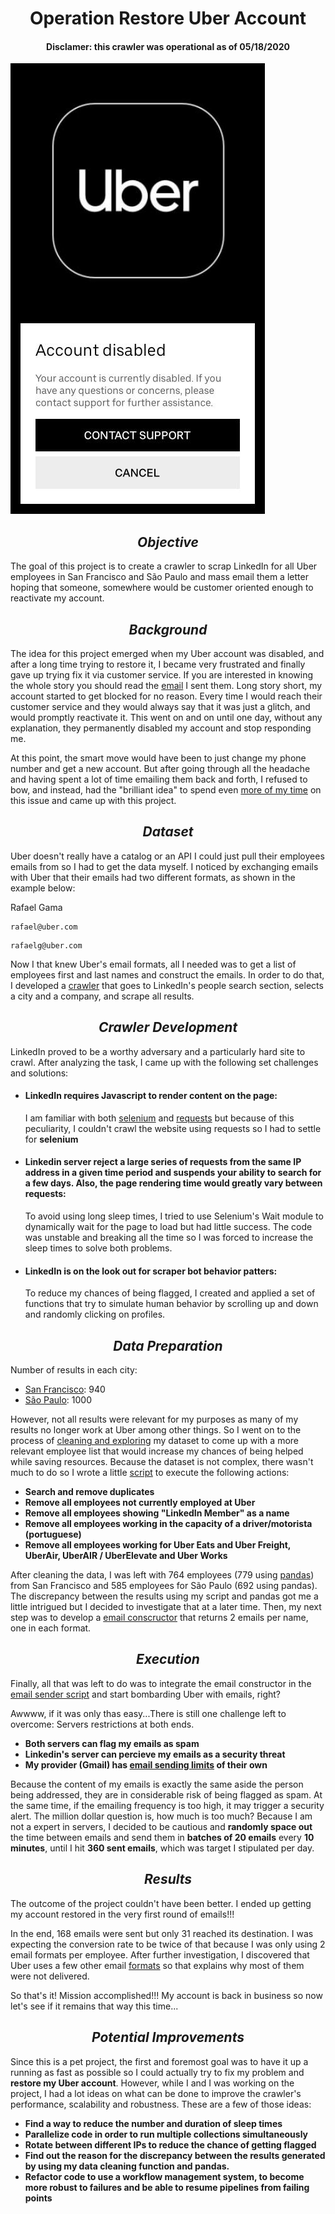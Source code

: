 <h1 style="text-align: center;"> <span><b>Operation Restore Uber Account</b></span></h1>
<h4 style="text-align: center;"> <span><b>Disclamer: this crawler was operational as of 05/18/2020</b></span></h4>




![](/images/uber_disabled.jpeg)


<h2 style="text-align: center;"> <span><i>Objective</i></span></h2>

The goal of this project is to create a crawler to scrap LinkedIn for all Uber employees in San Francisco and São Paulo and mass email them a letter hoping that someone, somewhere would be customer oriented enough to reactivate my account.



<h2 style="text-align: center;"> <span><i>Background</i></span></h2>

The idea for this project emerged when my Uber account was disabled, and after a long time trying to restore it, I became very frustrated and finally gave up trying fix it via customer service. If you are interested in knowing the whole story you should read the [email](uber.txt) I sent them. Long story short, my account started to get blocked for no reason. Every time I would reach their customer service and they would always say that it was just a glitch, and would promptly reactivate it. This went on and on until one day, without any explanation, they permanently disabled my account and stop responding me.

At this point, the smart move would have been to just change my phone number and get a new account. But after going through all the headache and having spent a lot of time emailing them back and forth, I refused to bow, and instead, had the "brilliant idea" to spend even <ins>more of my time</ins> on this issue and came up with this project.



<h2 style="text-align: center;"> <span><i>Dataset</i></span></h2>

Uber doesn't really have a catalog or an API I could just pull their employees emails from so I had to get the data myself. I noticed by exchanging emails with Uber that their emails had two different formats, as shown in the example below:


Rafael Gama
```text
rafael@uber.com
```
```text
rafaelg@uber.com
```

Now I that knew Uber's email formats, all I needed was to get a list of employees first and last names and construct the emails. In order to do that, I developed a [crawler](crawler/crawler_linkedin.py) that goes to LinkedIn's people search section, selects a city and a company, and scrape all results.



<h2 style="text-align: center;"><span><i>Crawler Development</i></span></h2>

LinkedIn proved to be a worthy adversary and a particularly hard site to crawl. After analyzing the task, I came up with the following set challenges and solutions:

* #### LinkedIn requires Javascript to render content on the page:
    I am familiar with both [selenium](https://selenium-python.readthedocs.io/) and [requests](https://requests.readthedocs.io/en/master/) but because of this peculiarity, I couldn't crawl the website using requests so I had to settle for **selenium**

* #### Linkedin server reject a large series of requests from the same IP address in a given time period and suspends your ability to search for a few days. Also, the page rendering time would greatly vary between requests:
    To avoid using long sleep times, I tried to use Selenium's Wait module to dynamically wait for the page to load but had little success. The code was unstable and breaking all the time so I was forced to increase the sleep times to solve both problems.

* #### LinkedIn is on the look out for scraper bot behavior patters:
    To reduce my chances of being flagged, I created and applied a set of functions that try to simulate human behavior by scrolling up and down and randomly clicking on profiles.



<h2 style="text-align: center;"><span><i>Data Preparation</i></span></h2>

Number of results in each city:

* [San Francisco](/data_collected/san_francisco.json): 940
* [São Paulo](/data_collected/sao_paulo.json): 1000

However, not all results were relevant for my purposes as many of my results no longer work at Uber among other things. So I went on to the process of [cleaning and exploring](notebooks/data_cleaning.ipynb) my dataset to come up with a more relevant employee list that would increase my chances of being helped while saving resources. Because the dataset is not complex, there wasn't much to do so I wrote a little [script](data_cleaning/data_cleaning.py) to execute the following actions:

* **Search and remove duplicates**
* **Remove all employees not currently employed at Uber**
* **Remove all employees showing "LinkedIn Member" as a name**
* **Remove all employees working in the capacity of a driver/motorista (portuguese)**
* **Remove all employees working for Uber Eats and Uber Freight, UberAir, UberAIR / UberElevate and Uber Works**

After cleaning the data, I was left with 764 employees (779 using [pandas](https://pandas.pydata.org/)) from San Francisco and 585 employees for São Paulo (692 using pandas). The discrepancy between the results using my script and pandas got me a little intrigued but I decided to investigate that at a later time. Then, my next step was to develop a [email conscructor](email_factory/email_factory.py) that returns 2 emails per name, one in each format.



<h2 style="text-align: center;"><span><i>Execution</i></span></h2>

Finally, all that was left to do was to integrate the email constructor in the [email sender script](email_sender/email_sender.py) and start bombarding Uber with emails, right?

Awwww, if it was only thas easy...There is still one challenge left to overcome: Servers restrictions at both ends.

* **Both servers can flag my emails as spam**
* **Linkedin's server can percieve my emails as a security threat**
* **My provider (Gmail) has [email sending limits](https://support.google.com/a/answer/166852?hl=en) of their own**

Because the content of my emails is exactly the same aside the person being addressed, they are in considerable risk of being flagged as spam. At the same time, if the emailing frequency is too high, it may trigger a security alert. The million dollar question is, how much is too much? Because I am not a expert in servers, I decided to be cautious and **randomly space out** the time between emails and send them in **batches of 20 emails** every **10 minutes**, until I hit **360 sent emails**, which was target I stipulated per day.


<h2 style="text-align: center;"><span><i>Results</i></span></h2>

The outcome of the project couldn't have been better. I ended up getting my account restored in the very first round of emails!!! 

In the end, 168 emails were sent but only 31 reached its destination. I was expecting the conversion rate to be twice of that because I was only using 2 email formats per employee. After further investigation, I discovered that Uber uses a few other email [formats](https://rocketreach.co/uber-email-format_b5ddab60f42e55aa) so that explains why most of them were not delivered.

So that's it! Mission accomplished!!! My account is back in business so now let's see if it remains that way this time...   


<h2 style="text-align: center;"><span><i>Potential Improvements</i></span></h2>

Since this is a pet project, the first and foremost goal was to have it up a running as fast as possible so I could actually try to fix my problem and **restore my Uber account**. However, while I and I was working on the project, I had a lot ideas on what can be done to improve the crawler's performance, scalability and robustness. These are a few of those ideas:

* **Find a way to reduce the number and duration of sleep times**
* **Parallelize code in order to run multiple collections simultaneously**
* **Rotate between different IPs to reduce the chance of getting flagged**
* **Find out the reason for the discrepancy between the results generated by using my data cleaning function and pandas.**
* **Refactor code to use a workflow management system, to become more robust to failures and be able to resume pipelines from failing points**